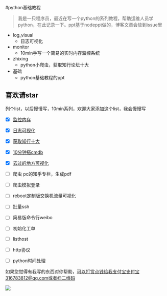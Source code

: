 #python基础教程

> 我是一只程序员，最近在写一个python的系列教程，帮助运维人员学python，在此记录一下。ppt基于nodeppt做的，博客文章会放到issue里

* log_visual
    - 日志可视化
* monitor
    - 10min手写一个简易的实时内存监控系统
* zhixing
    - python小爬虫，获取知行论坛十大
* 基础
    - python基础教程的ppt

## 喜欢请star

列个list，以后慢慢写，10min系列，欢迎大家添加这个list，我会慢慢写

- [x] [监控内存](https://github.com/shengxinjing/my_blog/issues/1) 
- [x] [日志可视化](https://github.com/shengxinjing/my_blog/issues/2)
- [x] [获取知行十大](https://github.com/shengxinjing/my_blog/issues/5)
- [x] [10分钟搭cmdb](http://shengxinjing.cn/woniu-cmdb/)
- [x] [去过的地方可视化](http://shengxinjing.cn/footprint/)
- [ ] 爬虫 pc的知乎专栏，生成pdf
- [ ] 爬虫模拟登录
- [ ] reboot定制版交换机流量可视化
- [ ] 批量ssh
- [ ] 简易版命令行weibo
- [ ] 初始化工单
- [ ] listhost
- [ ] http协议
- [ ] python时间处理





如果您觉得有我写的东西对你帮助，可以打赏点钱给我支付宝支付宝316783812@qq.com或者扫二维码

![](http://7xjoq9.com1.z0.glb.clouddn.com/zhifubao.png)